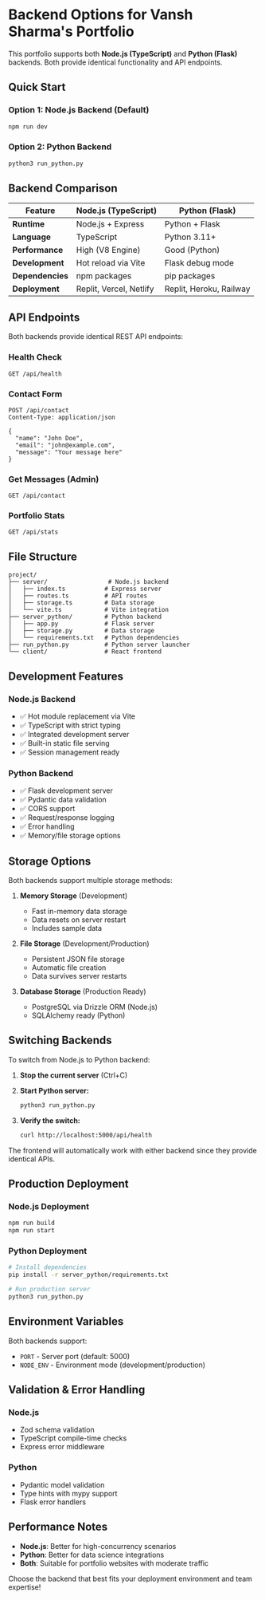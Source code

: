 # Backend Options for Vansh Sharma's Portfolio

This portfolio supports both **Node.js (TypeScript)** and **Python (Flask)** backends. Both provide identical functionality and API endpoints.

## Quick Start

### Option 1: Node.js Backend (Default)
```bash
npm run dev
```

### Option 2: Python Backend
```bash
python3 run_python.py
```

## Backend Comparison

| Feature | Node.js (TypeScript) | Python (Flask) |
|---------|---------------------|----------------|
| **Runtime** | Node.js + Express | Python + Flask |
| **Language** | TypeScript | Python 3.11+ |
| **Performance** | High (V8 Engine) | Good (Python) |
| **Development** | Hot reload via Vite | Flask debug mode |
| **Dependencies** | npm packages | pip packages |
| **Deployment** | Replit, Vercel, Netlify | Replit, Heroku, Railway |

## API Endpoints

Both backends provide identical REST API endpoints:

### Health Check
```http
GET /api/health
```

### Contact Form
```http
POST /api/contact
Content-Type: application/json

{
  "name": "John Doe",
  "email": "john@example.com", 
  "message": "Your message here"
}
```

### Get Messages (Admin)
```http
GET /api/contact
```

### Portfolio Stats
```http
GET /api/stats
```

## File Structure

```
project/
├── server/                 # Node.js backend
│   ├── index.ts           # Express server
│   ├── routes.ts          # API routes
│   ├── storage.ts         # Data storage
│   └── vite.ts            # Vite integration
├── server_python/         # Python backend  
│   ├── app.py             # Flask server
│   ├── storage.py         # Data storage
│   └── requirements.txt   # Python dependencies
├── run_python.py          # Python server launcher
└── client/                # React frontend
```

## Development Features

### Node.js Backend
- ✅ Hot module replacement via Vite
- ✅ TypeScript with strict typing
- ✅ Integrated development server
- ✅ Built-in static file serving
- ✅ Session management ready

### Python Backend  
- ✅ Flask development server
- ✅ Pydantic data validation
- ✅ CORS support
- ✅ Request/response logging
- ✅ Error handling
- ✅ Memory/file storage options

## Storage Options

Both backends support multiple storage methods:

1. **Memory Storage** (Development)
   - Fast in-memory data storage
   - Data resets on server restart
   - Includes sample data

2. **File Storage** (Development/Production)
   - Persistent JSON file storage  
   - Automatic file creation
   - Data survives server restarts

3. **Database Storage** (Production Ready)
   - PostgreSQL via Drizzle ORM (Node.js)
   - SQLAlchemy ready (Python)

## Switching Backends

To switch from Node.js to Python backend:

1. **Stop the current server** (Ctrl+C)

2. **Start Python server:**
   ```bash
   python3 run_python.py
   ```

3. **Verify the switch:**
   ```bash
   curl http://localhost:5000/api/health
   ```

The frontend will automatically work with either backend since they provide identical APIs.

## Production Deployment

### Node.js Deployment
```bash
npm run build
npm run start
```

### Python Deployment
```bash
# Install dependencies
pip install -r server_python/requirements.txt

# Run production server
python3 run_python.py
```

## Environment Variables

Both backends support:
- `PORT` - Server port (default: 5000)
- `NODE_ENV` - Environment mode (development/production)

## Validation & Error Handling

### Node.js
- Zod schema validation
- TypeScript compile-time checks
- Express error middleware

### Python
- Pydantic model validation
- Type hints with mypy support
- Flask error handlers

## Performance Notes

- **Node.js**: Better for high-concurrency scenarios
- **Python**: Better for data science integrations
- **Both**: Suitable for portfolio websites with moderate traffic

Choose the backend that best fits your deployment environment and team expertise!